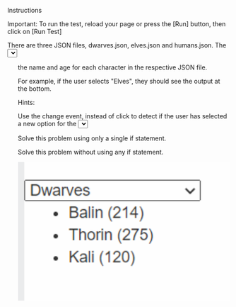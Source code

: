 Instructions

Important: To run the test, reload your page or press the [Run] button, then click on [Run Test]

There are three JSON files, dwarves.json, elves.json and humans.json. The <select> dropdown allows the user to select one of them. When the user chooses any of the three, display in the <ul> the name and age for each character in the respective JSON file.

For example, if the user selects "Elves", they should see the output at the bottom.

Hints:

Use the change event, instead of click to detect if the user has selected a new option for the <select> element.
Challenges

Solve this problem using only a single if statement.

Solve this problem without using any if statement.

<img src="./image.png" alt="sample" width="550"/>
